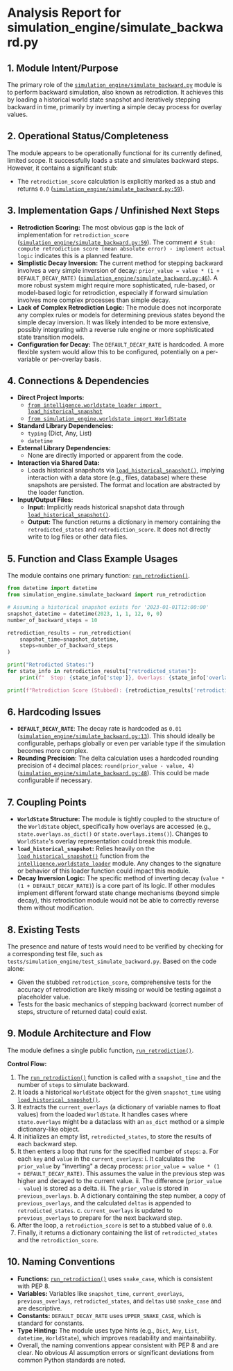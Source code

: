 # Analysis Report for simulation_engine/simulate_backward.py

## 1. Module Intent/Purpose

The primary role of the [`simulation_engine/simulate_backward.py`](simulation_engine/simulate_backward.py) module is to perform backward simulation, also known as retrodiction. It achieves this by loading a historical world state snapshot and iteratively stepping backward in time, primarily by inverting a simple decay process for overlay values.

## 2. Operational Status/Completeness

The module appears to be operationally functional for its currently defined, limited scope. It successfully loads a state and simulates backward steps. However, it contains a significant stub:
*   The `retrodiction_score` calculation is explicitly marked as a stub and returns `0.0` ([`simulation_engine/simulate_backward.py:59`](simulation_engine/simulate_backward.py:59)).

## 3. Implementation Gaps / Unfinished Next Steps

*   **Retrodiction Scoring:** The most obvious gap is the lack of implementation for `retrodiction_score` ([`simulation_engine/simulate_backward.py:59`](simulation_engine/simulate_backward.py:59)). The comment `# Stub: compute retrodiction score (mean absolute error) - implement actual logic` indicates this is a planned feature.
*   **Simplistic Decay Inversion:** The current method for stepping backward involves a very simple inversion of decay: `prior_value = value * (1 + DEFAULT_DECAY_RATE)` ([`simulation_engine/simulate_backward.py:46`](simulation_engine/simulate_backward.py:46)). A more robust system might require more sophisticated, rule-based, or model-based logic for retrodiction, especially if forward simulation involves more complex processes than simple decay.
*   **Lack of Complex Retrodiction Logic:** The module does not incorporate any complex rules or models for determining previous states beyond the simple decay inversion. It was likely intended to be more extensive, possibly integrating with a reverse rule engine or more sophisticated state transition models.
*   **Configuration for Decay:** The `DEFAULT_DECAY_RATE` is hardcoded. A more flexible system would allow this to be configured, potentially on a per-variable or per-overlay basis.

## 4. Connections & Dependencies

*   **Direct Project Imports:**
    *   [`from intelligence.worldstate_loader import load_historical_snapshot`](intelligence/worldstate_loader.py:10)
    *   [`from simulation_engine.worldstate import WorldState`](simulation_engine/worldstate.py:11)
*   **Standard Library Dependencies:**
    *   `typing` (Dict, Any, List)
    *   `datetime`
*   **External Library Dependencies:**
    *   None are directly imported or apparent from the code.
*   **Interaction via Shared Data:**
    *   Loads historical snapshots via [`load_historical_snapshot()`](intelligence/worldstate_loader.py:10:0), implying interaction with a data store (e.g., files, database) where these snapshots are persisted. The format and location are abstracted by the loader function.
*   **Input/Output Files:**
    *   **Input:** Implicitly reads historical snapshot data through [`load_historical_snapshot()`](intelligence/worldstate_loader.py:10:0).
    *   **Output:** The function returns a dictionary in memory containing the `retrodicted_states` and `retrodiction_score`. It does not directly write to log files or other data files.

## 5. Function and Class Example Usages

The module contains one primary function: [`run_retrodiction()`](simulation_engine/simulate_backward.py:15:0).

```python
from datetime import datetime
from simulation_engine.simulate_backward import run_retrodiction

# Assuming a historical snapshot exists for '2023-01-01T12:00:00'
snapshot_datetime = datetime(2023, 1, 1, 12, 0, 0)
number_of_backward_steps = 10

retrodiction_results = run_retrodiction(
    snapshot_time=snapshot_datetime,
    steps=number_of_backward_steps
)

print("Retrodicted States:")
for state_info in retrodiction_results["retrodicted_states"]:
    print(f"  Step: {state_info['step']}, Overlays: {state_info['overlays']}")

print(f"Retrodiction Score (Stubbed): {retrodiction_results['retrodiction_score']}")
```

## 6. Hardcoding Issues

*   **`DEFAULT_DECAY_RATE`**: The decay rate is hardcoded as `0.01` ([`simulation_engine/simulate_backward.py:13`](simulation_engine/simulate_backward.py:13)). This should ideally be configurable, perhaps globally or even per variable type if the simulation becomes more complex.
*   **Rounding Precision**: The delta calculation uses a hardcoded rounding precision of `4` decimal places: `round(prior_value - value, 4)` ([`simulation_engine/simulate_backward.py:48`](simulation_engine/simulate_backward.py:48)). This could be made configurable if necessary.

## 7. Coupling Points

*   **`WorldState` Structure:** The module is tightly coupled to the structure of the `WorldState` object, specifically how overlays are accessed (e.g., `state.overlays.as_dict()` or `state.overlays.items()`). Changes to `WorldState`'s overlay representation could break this module.
*   **`load_historical_snapshot`:** Relies heavily on the [`load_historical_snapshot()`](intelligence/worldstate_loader.py:10:0) function from the [`intelligence.worldstate_loader`](intelligence/worldstate_loader.py) module. Any changes to the signature or behavior of this loader function could impact this module.
*   **Decay Inversion Logic:** The specific method of inverting decay (`value * (1 + DEFAULT_DECAY_RATE)`) is a core part of its logic. If other modules implement different forward state change mechanisms (beyond simple decay), this retrodiction module would not be able to correctly reverse them without modification.

## 8. Existing Tests

The presence and nature of tests would need to be verified by checking for a corresponding test file, such as `tests/simulation_engine/test_simulate_backward.py`. Based on the code alone:
*   Given the stubbed `retrodiction_score`, comprehensive tests for the accuracy of retrodiction are likely missing or would be testing against a placeholder value.
*   Tests for the basic mechanics of stepping backward (correct number of steps, structure of returned data) could exist.

## 9. Module Architecture and Flow

The module defines a single public function, [`run_retrodiction()`](simulation_engine/simulate_backward.py:15:0).

**Control Flow:**
1.  The [`run_retrodiction()`](simulation_engine/simulate_backward.py:15:0) function is called with a `snapshot_time` and the number of `steps` to simulate backward.
2.  It loads a historical `WorldState` object for the given `snapshot_time` using [`load_historical_snapshot()`](intelligence/worldstate_loader.py:10:0).
3.  It extracts the `current_overlays` (a dictionary of variable names to float values) from the loaded `WorldState`. It handles cases where `state.overlays` might be a dataclass with an `as_dict` method or a simple dictionary-like object.
4.  It initializes an empty list, `retrodicted_states`, to store the results of each backward step.
5.  It then enters a loop that runs for the specified number of `steps`:
    a.  For each `key` and `value` in the `current_overlays`:
        i.  It calculates the `prior_value` by "inverting" a decay process: `prior_value = value * (1 + DEFAULT_DECAY_RATE)`. This assumes the value in the previous step was higher and decayed to the current value.
        ii. The difference (`prior_value - value`) is stored as a delta.
        iii. The `prior_value` is stored in `previous_overlays`.
    b.  A dictionary containing the step number, a copy of `previous_overlays`, and the calculated `deltas` is appended to `retrodicted_states`.
    c.  `current_overlays` is updated to `previous_overlays` to prepare for the next backward step.
6.  After the loop, a `retrodiction_score` is set to a stubbed value of `0.0`.
7.  Finally, it returns a dictionary containing the list of `retrodicted_states` and the `retrodiction_score`.

## 10. Naming Conventions

*   **Functions:** [`run_retrodiction()`](simulation_engine/simulate_backward.py:15:0) uses `snake_case`, which is consistent with PEP 8.
*   **Variables:** Variables like `snapshot_time`, `current_overlays`, `previous_overlays`, `retrodicted_states`, and `deltas` use `snake_case` and are descriptive.
*   **Constants:** `DEFAULT_DECAY_RATE` uses `UPPER_SNAKE_CASE`, which is standard for constants.
*   **Type Hinting:** The module uses type hints (e.g., `Dict`, `Any`, `List`, `datetime`, `WorldState`), which improves readability and maintainability.
*   Overall, the naming conventions appear consistent with PEP 8 and are clear. No obvious AI assumption errors or significant deviations from common Python standards are noted.